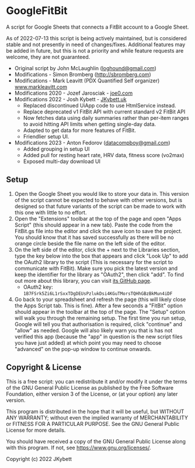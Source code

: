 # GoogleFitBit
A script for Google Sheets that connects a FitBit account to a Google Sheet.

As of 2022-07-13 this script is being actively maintained, but is considered stable and not presently in need of changes/fixes. Additional features may be added in future, but this is not a priority and while feature requests are welcome, they are not guaranteed.

- Original script by John McLaughlin (loghound@gmail.com)
- Modifications - Simon Bromberg (http://sbromberg.com)
- Modifications - Mark Leavitt (PDX Quantified Self organizer) www.markleavitt.com
- Modifications 2020 - Jozef Jarosciak - [joe0.com](https://www.joe0.com/)
- Modifications 2022 - Josh Kybett - [JKybett.uk](https://JKybett.uk)
  - Replaced discontinued UiApp code to use HtmlService instead.
  - Replace deprecated v1 FitBit API with current standard v2 FitBit API
  - Now fetches data using daily summaries rather than per-item ranges to avoid hitting API limits when getting single-day data.
  - Adapted to get data for more features of FitBit.
  - Friendlier setup UI.
- Modifications 2023 - Anton Fedorov (datacompboy@gmail.com)
  - Added grouping in setup UI
  - Added pull for resting heart rate, HRV data, fitness score (vo2max)
  - Exposed multi-day download UI

## Setup
1. Open the Google Sheet you would like to store your data in. This version of the script cannot be expected to behave with other versions, but is designed so that future variants of the script can be made to work with this one with little to no effort.
2. Open the "Extensions" toolbar at the top of the page and open "Apps Script" (this should appear in a new tab). Paste the code from the FitBit.gs file into the editor and click the save icon to save the project. You should know that it has saved successfully as there will be no orange circle beside the file name on the left side of the editor.
3. On the left side of the editor, click the + next to the Libraries section, type the key below into the box that appears and click "Look Up" to add the OAuth2 library to the script (This is necessary for the script to communicate with FitBit). Make sure you pick the latest version and keep the identifier for the library as "OAuth2", then click "add". To find out more about this library, you can visit [its GitHub page](https://github.com/googleworkspace/apps-script-oauth2 "apps-script-oauth2").
   - OAuth2 key: `1B7FSrk5Zi6L1rSxxTDgDEUsPzlukDsi4KGuTMorsTQHhGBzBkMun4iDF`
4. Go back to your spreadsheet and refresh the page (this will likely close the Apps Script tab. This is fine). After a few seconds a "FitBit" option should appear in the toolbar at the top of the page. The "Setup" option will walk you through the remaining setup. The first time you run setup, Google will tell you that authorisation is required, click "continue" and "allow" as needed. Google will also likely warn you that is has not verified this app (because the "app" in question is the new script files you have just added) at which point you may need to choose "advanced" on the pop-up window to continue onwards.

## Copyright & License

This is a free script: you can redistribute it and/or modify it under the terms of the GNU General Public License as published by the Free Software Foundation, either version 3 of the License, or (at your option) any later version.

This program is distributed in the hope that it will be useful, but WITHOUT ANY WARRANTY; without even the implied warranty of MERCHANTABILITY or FITNESS FOR A PARTICULAR PURPOSE. See the GNU General Public License for more details.

You should have received a copy of the GNU General Public License along with this program. If not, see <https://www.gnu.org/licenses/>.

Copyright (c) 2022 JKybett
